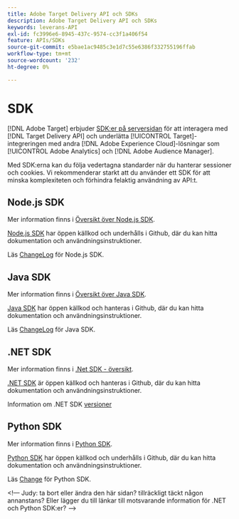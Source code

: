 ```yaml
---
title: Adobe Target Delivery API och SDKs
description: Adobe Target Delivery API och SDKs
keywords: leverans-API
exl-id: fc3996e6-8945-437c-9574-cc3f1a406f54
feature: APIs/SDKs
source-git-commit: e5bae1ac9485c3e1d7c55e6386f332755196ffab
workflow-type: tm+mt
source-wordcount: '232'
ht-degree: 0%

---
```


# SDK

[!DNL Adobe Target] erbjuder [SDK:er på serversidan](../../implement/server-side/server-side-overview.md) för att interagera med [!DNL Target Delivery API] och underlätta [!UICONTROL Target]-integreringen med andra [!DNL Adobe Experience Cloud]-lösningar som [!UICONTROL Adobe Analytics] och [!DNL Adobe Audience Manager].

Med SDK:erna kan du följa vedertagna standarder när du hanterar sessioner och cookies. Vi rekommenderar starkt att du använder ett SDK för att minska komplexiteten och förhindra felaktig användning av API:t.

## Node.js SDK

Mer information finns i [Översikt över Node.js SDK](/help/dev/implement/server-side/node-js/overview.md).

[Node.js SDK](https://github.com/adobe/target-nodejs-sdk) har öppen källkod och underhålls i Github, där du kan hitta dokumentation och användningsinstruktioner.

Läs [ChangeLog](https://github.com/adobe/target-nodejs-sdk/blob/main/CHANGELOG.md) för Node.js SDK.

## Java SDK

Mer information finns i [Översikt över Java SDK](/help/dev/implement/server-side/java/overview.md).

[Java SDK](https://github.com/adobe/target-java-sdk) har öppen källkod och hanteras i Github, där du kan hitta dokumentation och användningsinstruktioner.

Läs [ChangeLog](https://github.com/adobe/target-java-sdk/blob/main/CHANGELOG.md) för Java SDK.

## .NET SDK

Mer information finns i [.Net SDK - översikt](/help/dev/implement/server-side/net/overview.md).

[.NET SDK](https://github.com/adobe/target-dotnet-sdk) är öppen källkod och hanteras i Github, där du kan hitta dokumentation och användningsinstruktioner.

Information om .NET SDK [versioner](https://github.com/adobe/target-dotnet-sdk/releases)

## Python SDK

Mer information finns i [Python SDK](/help/dev/implement/server-side/python/overview.md).

[Python SDK](https://github.com/adobe/target-python-sdk) har öppen källkod och underhålls i Github, där du kan hitta dokumentation och användningsinstruktioner.

Läs [Change](https://github.com/adobe/target-python-sdk/blob/master/CHANGELOG.md) för Python SDK.

&lt;!— Judy: ta bort eller ändra den här sidan? tillräckligt täckt någon annanstans? Eller lägger du till länkar till motsvarande information för .NET och Python SDK:er? —>
